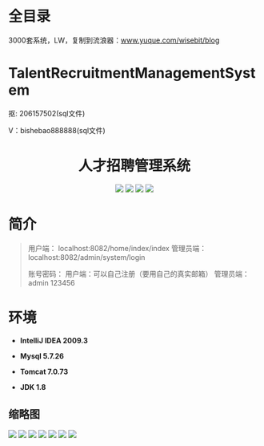 # 全目录

3000套系统，LW，复制到流浪器：www.yuque.com/wisebit/blog

# TalentRecruitmentManagementSystem

<p>抠: 206157502(sql文件)</p>
<p>V：bishebao888888(sql文件)</p>

<p><h1 align="center">人才招聘管理系统</h1></p>


<p align="center">
	<img src="https://img.shields.io/badge/jdk-1.8-orange.svg"/>
    <img src="https://img.shields.io/badge/spring-5.x-lightgrey.svg"/>
    <img src="https://img.shields.io/badge/springmvc-3.x-blue.svg"/>
    <img src="https://img.shields.io/badge/mybatis-3.x-yellow.svg"/>
</p>

# 简介

> 用户端：
> localhost:8082/home/index/index
> 管理员端：
> localhost:8082/admin/system/login
>
> 账号密码：
> 用户端：可以自己注册（要用自己的真实邮箱）
> 管理员端：
> admin 123456

# 环境

- <b>IntelliJ IDEA 2009.3</b>

- <b>Mysql 5.7.26</b>

- <b>Tomcat 7.0.73</b>

- <b>JDK 1.8</b>




## 缩略图

![](https://bitwise.oss-cn-heyuan.aliyuncs.com/2024/9/10/5675c2b2-3cbd-4aa2-90a8-a928ea815677.png)
![](https://bitwise.oss-cn-heyuan.aliyuncs.com/2024/9/10/1237ba00-9916-4750-b015-3bc4b345516e.png)
![](https://bitwise.oss-cn-heyuan.aliyuncs.com/2024/9/10/ef2060e2-f581-4173-82a0-77da00f32196.png)
![](https://bitwise.oss-cn-heyuan.aliyuncs.com/2024/9/10/10b6ba29-609a-41e0-8366-ec5338d66a69.png)
![](https://bitwise.oss-cn-heyuan.aliyuncs.com/2024/9/10/d9edf98b-50e8-4c77-bd05-34add5b5bb67.png)
![](https://bitwise.oss-cn-heyuan.aliyuncs.com/2024/9/10/21ab5c7b-1abf-4c96-a6e0-fd73a3b099f3.png)
![](https://bitwise.oss-cn-heyuan.aliyuncs.com/2024/9/10/927bfc1e-7e4b-4aa9-9c85-b8f49b05d226.png)



